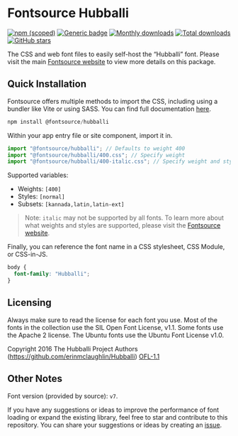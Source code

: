 # Fontsource Hubballi

[![npm (scoped)](https://img.shields.io/npm/v/@fontsource/hubballi?color=brightgreen)](https://www.npmjs.com/package/@fontsource/hubballi) [![Generic badge](https://img.shields.io/badge/fontsource-passing-brightgreen)](https://github.com/fontsource/fontsource) [![Monthly downloads](https://badgen.net/npm/dm/@fontsource/hubballi)](https://github.com/fontsource/fontsource) [![Total downloads](https://badgen.net/npm/dt/@fontsource/hubballi)](https://github.com/fontsource/fontsource) [![GitHub stars](https://img.shields.io/github/stars/fontsource/fontsource.svg?style=social&label=Star)](https://github.com/fontsource/fontsource/stargazers)

The CSS and web font files to easily self-host the “Hubballi” font. Please visit the main [Fontsource website](https://fontsource.org/fonts/hubballi) to view more details on this package.

## Quick Installation

Fontsource offers multiple methods to import the CSS, including using a bundler like Vite or using SASS. You can find full documentation [here](https://fontsource.org/docs/getting-started/introduction).

```javascript
npm install @fontsource/hubballi
```

Within your app entry file or site component, import it in.

```javascript
import "@fontsource/hubballi"; // Defaults to weight 400
import "@fontsource/hubballi/400.css"; // Specify weight
import "@fontsource/hubballi/400-italic.css"; // Specify weight and style
```

Supported variables:
- Weights: `[400]`
- Styles: `[normal]`
- Subsets: `[kannada,latin,latin-ext]`

> Note: `italic` may not be supported by all fonts. To learn more about what weights and styles are supported, please visit the [Fontsource website](https://fontsource.org/fonts/hubballi).

Finally, you can reference the font name in a CSS stylesheet, CSS Module, or CSS-in-JS.

```css
body {
  font-family: "Hubballi";
}
```

## Licensing
Always make sure to read the license for each font you use. Most of the fonts in the collection use the SIL Open Font License, v1.1. Some fonts use the Apache 2 license. The Ubuntu fonts use the Ubuntu Font License v1.0.

Copyright 2016 The Hubballi Project Authors (https://github.com/erinmclaughlin/Hubballi)
[OFL-1.1](http://scripts.sil.org/OFL)

## Other Notes
Font version (provided by source): `v7`.

If you have any suggestions or ideas to improve the performance of font loading or expand the existing library, feel free to star and contribute to this repository. You can share your suggestions or ideas by creating an [issue](https://github.com/fontsource/fontsource/issues).